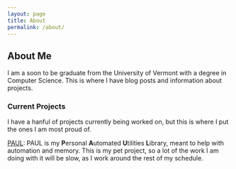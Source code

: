 ```yaml
---
layout: page
title: About
permalink: /about/
---
```

## About Me
I am a soon to be graduate from the University of Vermont with a degree in Computer Science. This is where I have blog posts and information about projects.

### Current Projects
I have a hanful of projects currently being worked on, but this is where I put the ones I am most proud of.

[PAUL](https://simonanguish.github.io/Bedroom-Project/): PAUL is my <b>P</b>ersonal <b>A</b>utomated <b>U</b>tilities <b>L</b>ibrary, meant to help with automation and memory. This is my pet project, so a lot of the work I am doing with it will be slow, as I work around the rest of my schedule.